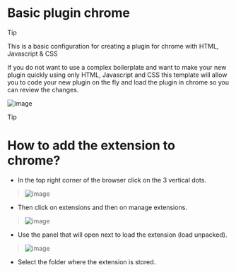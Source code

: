 # Basic plugin chrome
> [!TIP]
> This is a basic configuration for creating a plugin for chrome with HTML, Javascript & CSS
> 
> If you do not want to use a complex boilerplate and want to make your new plugin quickly using only HTML, Javascript and CSS this template will allow you to code your new plugin on the fly and load the plugin in chrome so you can review the changes.

![image](https://github.com/user-attachments/assets/696b6bc6-3c38-4a47-a33b-d76bddd99f37)

>[!TIP]
> # How to add the extension to chrome?
> -  In the top right corner of the browser click on the 3 vertical dots.
>> ![image](https://github.com/user-attachments/assets/26d8e319-9f46-4f52-a335-07e7261f4d61)
> - Then click on extensions and then on manage extensions.
>> ![image](https://github.com/user-attachments/assets/3a4e1454-c2c4-4020-863b-8b4acd873b1f)
> - Use the panel that will open next to load the extension (load unpacked).
>> ![image](https://github.com/user-attachments/assets/9f5059b1-b363-44b6-80bc-a1713265d8a3)
> - Select the folder where the extension is stored.
